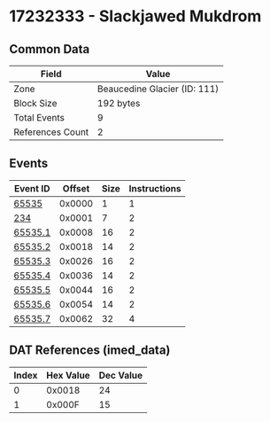 # 17232333 - Slackjawed Mukdrom

## Common Data

| Field            | Value                        |
|------------------|------------------------------|
| Zone             | Beaucedine Glacier (ID: 111) |
| Block Size       | 192 bytes                    |
| Total Events     | 9                            |
| References Count | 2                            |

## Events

| Event ID                | Offset   |   Size |   Instructions |
|-------------------------|----------|--------|----------------|
| [65535](./65535.md)     | 0x0000   |      1 |              1 |
| [234](./234.md)         | 0x0001   |      7 |              2 |
| [65535.1](./65535.1.md) | 0x0008   |     16 |              2 |
| [65535.2](./65535.2.md) | 0x0018   |     14 |              2 |
| [65535.3](./65535.3.md) | 0x0026   |     16 |              2 |
| [65535.4](./65535.4.md) | 0x0036   |     14 |              2 |
| [65535.5](./65535.5.md) | 0x0044   |     16 |              2 |
| [65535.6](./65535.6.md) | 0x0054   |     14 |              2 |
| [65535.7](./65535.7.md) | 0x0062   |     32 |              4 |

## DAT References (imed_data)

|   Index | Hex Value   |   Dec Value |
|---------|-------------|-------------|
|       0 | 0x0018      |          24 |
|       1 | 0x000F      |          15 |
